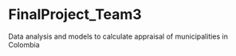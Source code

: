 # FinalProject_Team3
 Data analysis and models to calculate appraisal of municipalities in Colombia
